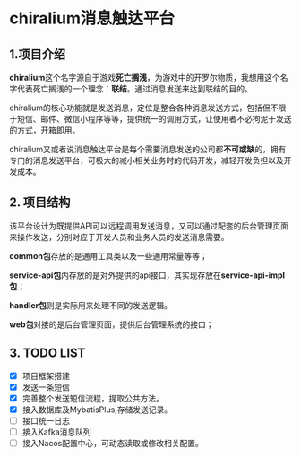 # chiralium消息触达平台

## 1.项目介绍

**chiralium**这个名字源自于游戏**死亡搁浅**，为游戏中的开罗尔物质，我想用这个名字代表死亡搁浅的一个理念：**联结**。通过消息发送来达到联结的目的。

chiralium的核心功能就是发送消息，定位是整合各种消息发送方式，包括但不限于短信、邮件、微信小程序等等，提供统一的调用方式，让使用者不必拘泥于发送的方式，开箱即用。

chiralium又或者说消息触达平台是每个需要消息发送的公司都**不可或缺**的，拥有专门的消息发送平台，可极大的减小相关业务时的代码开发，减轻开发负担以及开发成本。

## 2. 项目结构
该平台设计为既提供API可以远程调用发送消息，又可以通过配套的后台管理页面来操作发送，分别对应于开发人员和业务人员的发送消息需要。

**common包**存放的是通用工具类以及一些通用常量等等；

**service-api包**内存放的是对外提供的api接口，其实现存放在**service-api-impl包**；

**handler包**则是实际用来处理不同的发送逻辑。

**web包**对接的是后台管理页面，提供后台管理系统的接口；

## 3. TODO LIST
 - [x] 项目框架搭建
 - [x] 发送一条短信
 - [x] 完善整个发送短信流程，提取公共方法。
 - [x] 接入数据库及MybatisPlus,存储发送记录。
 - [ ] 接口统一日志
 - [ ] 接入Kafka消息队列
 - [ ] 接入Nacos配置中心，可动态读取或修改相关配置。
